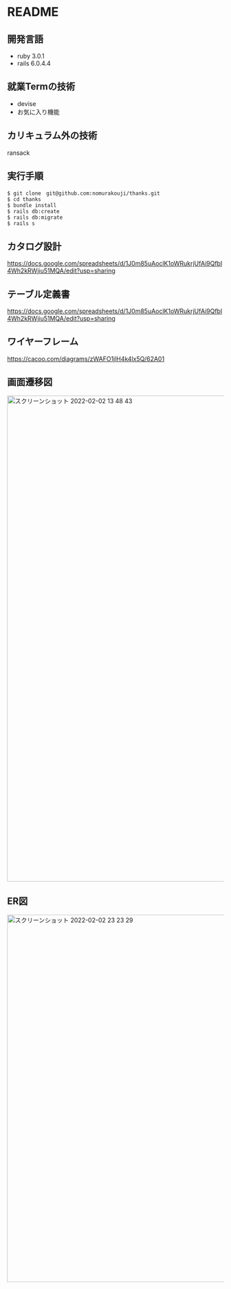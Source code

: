# README


## 開発言語
- ruby 3.0.1
- rails 6.0.4.4

## 就業Termの技術
- devise
- お気に入り機能

## カリキュラム外の技術
ransack

## 実行手順
```
$ git clone　git@github.com:nomurakouji/thanks.git
$ cd thanks
$ bundle install
$ rails db:create 
$ rails db:migrate
$ rails s
```

## カタログ設計
https://docs.google.com/spreadsheets/d/1J0m85uAoclK1oWRukrjUfAi9Qfbl4Wh2kRWjiu51MQA/edit?usp=sharing

## テーブル定義書
https://docs.google.com/spreadsheets/d/1J0m85uAoclK1oWRukrjUfAi9Qfbl4Wh2kRWjiu51MQA/edit?usp=sharing

## ワイヤーフレーム
https://cacoo.com/diagrams/zWAFO1jlH4k4lx5Q/62A01

## 画面遷移図
<img width="1130" alt="スクリーンショット 2022-02-02 13 48 43" src="https://user-images.githubusercontent.com/93464641/152094780-4cf388a1-126d-4a9c-95f7-bfc555688835.png">

## ER図
<img width="854" alt="スクリーンショット 2022-02-02 23 23 29" src="https://user-images.githubusercontent.com/93464641/152172301-2964049b-898a-4fba-bb9b-2376fd270b49.png">
